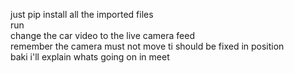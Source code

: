 just pip install all the imported files<br>
run<br>
change the car video to the live camera feed<br>
remember the camera must not move ti should be fixed in position<br>
baki i'll explain whats going on in meet

